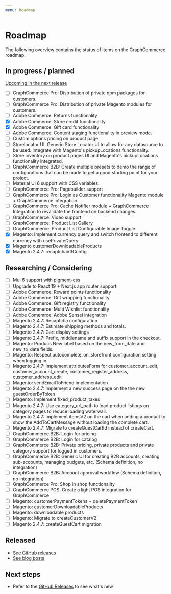 ```yaml
---
menu: Roadmap
---
```


# Roadmap

The following overview contains the status of items on the GraphCommerce
roadmap.

## In progress / planned

[Upcoming in the next release](https://github.com/graphcommerce-org/graphcommerce/releases?q=prerelease%3Atrue&expanded=true)

- [ ] GraphCommerce Pro: Distribution of private npm packages for customers.
- [ ] GraphCommerce Pro: Distribution of private Magento modules for customers.
- [ ] Adobe Commerce: Returns functionality
- [x] Adobe Commerce: Store credit functionality
- [x] Adobe Commerce: Gift card functionality
- [ ] Adobe Commerce: Content staging functionality in preview mode.
- [ ] Custom options pricing on product page
- [ ] Storelocator UI. Generic Store Locator UI to allow for any datasource to
      be used. Integrate with Magento's pickupLocations functionality.
- [ ] Store inventory on product pages UI and Magento's pickupLocations
      functionality integrated.
- [ ] GraphCommerce B2B: Create multiple presets to demo the range of
      configurations that can be made to get a good starting point for your
      project.
- [ ] Material UI 6 support with CSS variables.
- [ ] GraphCommerce Pro: Pagebuilder support
- [ ] GraphCommerce Pro: Login as Customer functionality Magento module +
      GraphCommerce integration.
- [ ] GraphCommerce Pro: Cache Notifier module + GraphCommerce Integration to
      revalidate the frontend on backend changes.
- [ ] GraphCommerce: Video support
- [ ] GraphCommerce: Product List Gallery
- [ ] GraphCommerce: Product List Configurable Image Toggle
- [x] Magento: Implement currency query and switch frontend to different
      currency with usePrivateQuery
- [x] Magento customerDownloadableProducts
- [x] Magento 2.4.7: recaptchaV3Config

## Researching / Considering

- [ ] Mui 6 support with [pigment-css](https://github.com/mui/pigment-css)
- [ ] Upgrade to React 19 + Next.js app router support.
- [ ] Adobe Commerce: Reward points functionality
- [ ] Adobe Commerce: Gift wrapping functionality
- [ ] Adobe Commerce: Gift registry functionality
- [ ] Adobe Commerce: Multi Wishlist functionality
- [ ] Adobe Comemrce: Adobe Sensei integration
- [ ] Magento 2.4.7: Recaptcha configuration
- [ ] Magento 2.4.7: Estimate shipping methods and totals.
- [ ] Magento 2.4.7: Cart display settings
- [ ] Magento 2.4.7: Prefix, middlename and suffix support in the checkout.
- [ ] Magento: Producs New label based on the new_from_date and new_to_date
      fields.
- [ ] Magento: Respect autocomplete_on_storefront configuration setting when
      logging in.
- [ ] Magento 2.4.7: Implement attributesForm for customer_account_edit,
      customer_account_create, customer_register_address, customer_address_edit
- [ ] Magento: sendEmailToFriend implementation
- [ ] Magento 2.4.7: Implement a new success page on the the new
      guestOrderByToken
- [ ] Magento: Implement fixed_product_taxes
- [ ] Magento 2.4.7: Use category_url_path to load product listings on category
      pages to reduce loading waterwall.
- [ ] Magento 2.4.7: Implement itemsV2 on the cart when adding a product to show
      the AddToCartMessage without loading the complete cart.
- [ ] Magento 2.4.7: Migrate to createGuestCartId instead of createCart.
- [ ] GraphCommerce B2B: Login for pricing
- [ ] GraphCommerce B2B: Login for catalog
- [ ] GraphCommerce B2B: Private pricing, private products and private category
      support for logged in customers.
- [ ] GraphCommerce B2B: Generic UI for creating B2B accounts, creating
      sub-accounts, managing budgets, etc. (Schema definition, no integration)
- [ ] GraphCommerce B2B: Account approval workflow (Schema definition, no
      integration)
- [ ] GraphCommerce Pro: Shop in shop functionality
- [ ] GraphCommerce POS: Create a light POS integration for GraphCommerce
- [ ] Magento: customerPaymentTokens + deletePaymentToken
- [ ] Magento: customerDownloadableProducts
- [ ] Magento: downloadable products
- [ ] Magento: Migrate to createCustomerV2
- [ ] Magento 2.4.7: createGuestCart migration

## Released

- [See GitHub releases](https://github.com/graphcommerce-org/graphcommerce/releases?q=prerelease%3Afalse+&expanded=true)
- [See blog posts](https://graphcommerce.org/blog)

## Next steps

- Refer to the
  [GitHub Releases](https://github.com/graphcommerce-org/graphcommerce/releases?q=prerelease%3Afalse&expanded=true)
  to see what's new
